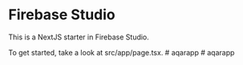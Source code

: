 # Firebase Studio

This is a NextJS starter in Firebase Studio.

To get started, take a look at src/app/page.tsx.
#   a q a r a p p  
 # aqarapp
